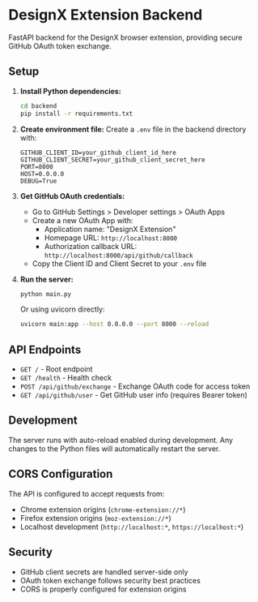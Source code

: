 # DesignX Extension Backend

FastAPI backend for the DesignX browser extension, providing secure GitHub OAuth token exchange.

## Setup

1. **Install Python dependencies:**
   ```bash
   cd backend
   pip install -r requirements.txt
   ```

2. **Create environment file:**
   Create a `.env` file in the backend directory with:
   ```
   GITHUB_CLIENT_ID=your_github_client_id_here
   GITHUB_CLIENT_SECRET=your_github_client_secret_here
   PORT=8000
   HOST=0.0.0.0
   DEBUG=True
   ```

3. **Get GitHub OAuth credentials:**
   - Go to GitHub Settings > Developer settings > OAuth Apps
   - Create a new OAuth App with:
     - Application name: "DesignX Extension"
     - Homepage URL: `http://localhost:8000`
     - Authorization callback URL: `http://localhost:8000/api/github/callback`
   - Copy the Client ID and Client Secret to your `.env` file

4. **Run the server:**
   ```bash
   python main.py
   ```
   
   Or using uvicorn directly:
   ```bash
   uvicorn main:app --host 0.0.0.0 --port 8000 --reload
   ```

## API Endpoints

- `GET /` - Root endpoint
- `GET /health` - Health check
- `POST /api/github/exchange` - Exchange OAuth code for access token
- `GET /api/github/user` - Get GitHub user info (requires Bearer token)

## Development

The server runs with auto-reload enabled during development. Any changes to the Python files will automatically restart the server.

## CORS Configuration

The API is configured to accept requests from:
- Chrome extension origins (`chrome-extension://*`)
- Firefox extension origins (`moz-extension://*`)
- Localhost development (`http://localhost:*`, `https://localhost:*`)

## Security

- GitHub client secrets are handled server-side only
- OAuth token exchange follows security best practices
- CORS is properly configured for extension origins 